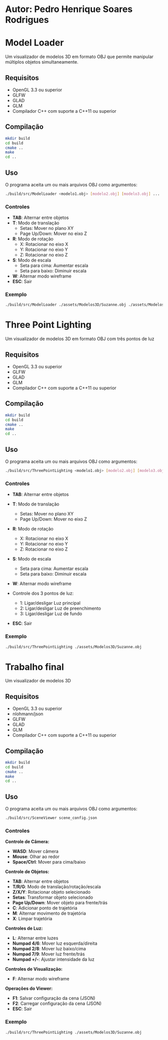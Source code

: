 # Autor: Pedro Henrique Soares Rodrigues

# Model Loader

Um visualizador de modelos 3D em formato OBJ que permite manipular múltiplos objetos simultaneamente.

## Requisitos

- OpenGL 3.3 ou superior
- GLFW
- GLAD
- GLM
- Compilador C++ com suporte a C++11 ou superior

## Compilação

```bash
mkdir build
cd build
cmake ..
make
cd ..
```

## Uso

O programa aceita um ou mais arquivos OBJ como argumentos:

```bash
./build/src/ModelLoader <modelo1.obj> [modelo2.obj] [modelo3.obj] ...
```

### Controles

- **TAB**: Alternar entre objetos
- **T**: Modo de translação
  - Setas: Mover no plano XY
  - Page Up/Down: Mover no eixo Z
- **R**: Modo de rotação
  - X: Rotacionar no eixo X
  - Y: Rotacionar no eixo Y
  - Z: Rotacionar no eixo Z
- **S**: Modo de escala
  - Seta para cima: Aumentar escala
  - Seta para baixo: Diminuir escala
- **W**: Alternar modo wireframe
- **ESC**: Sair

### Exemplo

```bash
./build/src/ModelLoader ./assets/Modelos3D/Suzanne.obj ./assets/Modelos3D/Cube.obj
```

# Three Point Lighting

Um visualizador de modelos 3D em formato OBJ com três pontos de luz

## Requisitos

- OpenGL 3.3 ou superior
- GLFW
- GLAD
- GLM
- Compilador C++ com suporte a C++11 ou superior

## Compilação

```bash
mkdir build
cd build
cmake ..
make
cd ..
```

## Uso

O programa aceita um ou mais arquivos OBJ como argumentos:

```bash
./build/src/ThreePointLighting <modelo1.obj> [modelo2.obj] [modelo3.obj] ...
```

### Controles

- **TAB**: Alternar entre objetos
- **T**: Modo de translação
  - Setas: Mover no plano XY
  - Page Up/Down: Mover no eixo Z
- **R**: Modo de rotação
  - X: Rotacionar no eixo X
  - Y: Rotacionar no eixo Y
  - Z: Rotacionar no eixo Z
- **S**: Modo de escala
  - Seta para cima: Aumentar escala
  - Seta para baixo: Diminuir escala
- **W**: Alternar modo wireframe
- Controle dos 3 pontos de luz:

  - 1: Ligar/desligar Luz principal
  - 2: Ligar/desligar Luz de preenchimento
  - 3: Ligar/desligar Luz de fundo

- **ESC**: Sair

### Exemplo

```bash
./build/src/ThreePointLighting ./assets/Modelos3D/Suzanne.obj
```

# Trabalho final

Um visualizador de modelos 3D

## Requisitos

- OpenGL 3.3 ou superior
- nlohmann/json
- GLFW
- GLAD
- GLM
- Compilador C++ com suporte a C++11 ou superior

## Compilação

```bash
mkdir build
cd build
cmake ..
make
cd ..
```

## Uso

O programa aceita um ou mais arquivos OBJ como argumentos:

```bash
./build/src/SceneViewer scene_config.json
```

### Controles

**Controle de Câmera:**
- **WASD**: Mover câmera
- **Mouse**: Olhar ao redor
- **Space/Ctrl**: Mover para cima/baixo

**Controle de Objetos:**
- **TAB**: Alternar entre objetos
- **T/R/G**: Modo de translação/rotação/escala
- **Z/X/Y**: Rotacionar objeto selecionado
- **Setas**: Transformar objeto selecionado
- **Page Up/Down**: Mover objeto para frente/trás
- **C**: Adicionar ponto de trajetória
- **M**: Alternar movimento de trajetória
- **X**: Limpar trajetória

**Controles de Luz:**
- **L**: Alternar entre luzes
- **Numpad 4/6**: Mover luz esquerda/direita
- **Numpad 2/8**: Mover luz baixo/cima
- **Numpad 7/9**: Mover luz frente/trás
- **Numpad +/-**: Ajustar intensidade da luz

**Controles de Visualização:**
- **F**: Alternar modo wireframe

**Operações do Viewer:**
- **F1**: Salvar configuração da cena (JSON)
- **F2**: Carregar configuração da cena (JSON)
- **ESC**: Sair

### Exemplo

```bash
./build/src/ThreePointLighting ./assets/Modelos3D/Suzanne.obj
```